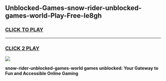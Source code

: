 
## Unblocked-Games-snow-rider-unblocked-games-world-Play-Free-le8gh
<h3>
<a href="https://premium76.site?title=snow-rider-unblocked-games-world&ref=22A">CLICK TO PLAY</a></h3>
<hr>

<h3>
<a href="https://premium76.site?title=snow-rider-unblocked-games-world&ref=22A">CLICK 2 PLAY</a>
  
</h3>

<a href="https://premium76.site?title=snow-rider-unblocked-games-world&ref=22A"><img src="https://clearcache.store/games.png"></a>


**snow-rider-unblocked-games-world games unblocked: Your Gateway to Fun and Accessible Online Gaming**
